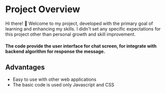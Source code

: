 # Project Overview

Hi there! 👋 Welcome to my project, developed with the primary goal of learning and enhancing my skills. I didn't set any specific expectations for this project other than personal growth and skill improvement.
#### The code provide the user interface for chat screen, for integrate with backend algorithm for response the message.

## Advantages
- Easy to use with other web applications
- The basic code is used only Javascript and CSS
